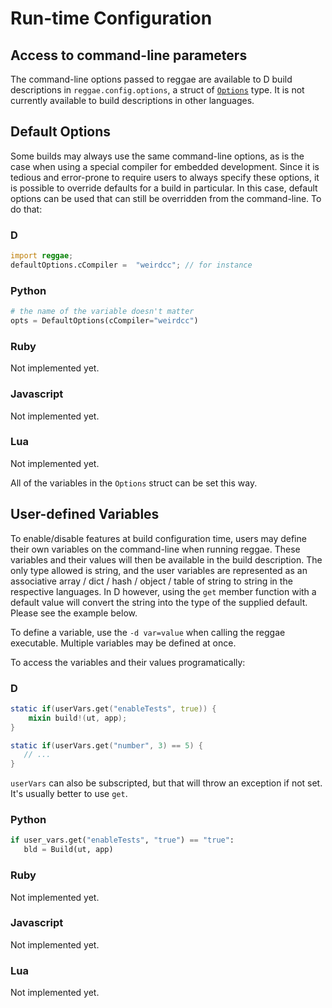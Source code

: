 Run-time Configuration
======================

## Access to command-line parameters

The command-line options passed to reggae are available to D build descriptions
in `reggae.config.options`, a struct of [`Options`](../payload/reggae/options.d) type.
It is not currently available to build descriptions in other languages.

## Default Options

Some builds may always use the same command-line options, as is the
case when using a special compiler for embedded development. Since it
is tedious and error-prone to require users to always specify these
options, it is possible to override defaults for a build in
particular.  In this case, default options can be used that can still
be overridden from the command-line. To do that:

### D

```d
import reggae;
defaultOptions.cCompiler =  "weirdcc"; // for instance
```

### Python

```python
# the name of the variable doesn't matter
opts = DefaultOptions(cCompiler="weirdcc")
```

### Ruby

Not implemented yet.

### Javascript

Not implemented yet.

### Lua

Not implemented yet.


All of the variables in the `Options` struct can be set this way.


## User-defined Variables

To enable/disable features at build configuration time, users may
define their own variables on the command-line when running
reggae. These variables and their values will then be available in the
build description. The only type allowed is string, and the user
variables are represented as an associative array / dict / hash /
object / table of string to string in the respective languages.
In D however, using the `get` member function with a default
value will convert the string into the type of the supplied
default. Please see the example below.

To define a variable, use the `-d var=value` when calling the
reggae executable. Multiple variables may be defined at once.

To access the variables and their values programatically:

### D
```d
static if(userVars.get("enableTests", true)) {
    mixin build!(ut, app);
}

static if(userVars.get("number", 3) == 5) {
   // ...
}
```

`userVars` can also be subscripted, but that will throw
an exception if not set. It's usually better to use `get`.


### Python

```python
if user_vars.get("enableTests", "true") == "true":
   bld = Build(ut, app)
```

### Ruby

Not implemented yet.

### Javascript

Not implemented yet.

### Lua

Not implemented yet.
